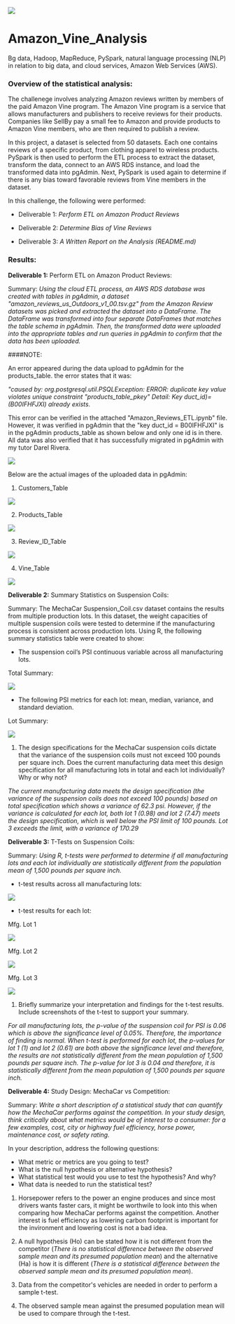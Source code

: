 ![](./pictures/pic9.png)

# Amazon_Vine_Analysis
Bg data, Hadoop, MapReduce, PySpark, natural language processing (NLP) in relation to big data, and cloud services, Amazon Web Services (AWS).

### Overview of the statistical analysis:

The challenege involves analyzing Amazon reviews written by members of the paid Amazon Vine program. The Amazon Vine program is a service that allows manufacturers and publishers to receive reviews for their products. Companies like SellBy pay a small fee to Amazon and provide products to Amazon Vine members, who are then required to publish a review.

In this project, a dataset is selected from 50 datasets. Each one contains reviews of a specific product, from clothing apparel to wireless products. PySpark is then used to perform the ETL process to extract the dataset, transform the data, connect to an AWS RDS instance, and load the transformed data into pgAdmin. Next, PySpark is used again to determine if there is any bias toward favorable reviews from Vine members in the dataset. 

In this challenge, the following were performed:

- Deliverable 1: *Perform ETL on Amazon Product Reviews*

- Deliverable 2: *Determine Bias of Vine Reviews*

- Deliverable 3: *A Written Report on the Analysis (README.md)*

### Results:

**Deliverable 1:** Perform ETL on Amazon Product Reviews:

Summary: *Using the cloud ETL process, an AWS RDS database was created with tables in pgAdmin, a dataset "amazon_reviews_us_Outdoors_v1_00.tsv.gz" from the Amazon Review datasets was picked and extracted the dataset into a DataFrame. The DataFrame was transformed into four separate DataFrames that matches the table schema in pgAdmin. Then, the transformed data were uploaded into the appropriate tables and run queries in pgAdmin to confirm that the data has been uploaded.* 

####NOTE:

An error appeared during the data upload to pgAdmin for the products_table. the error states that it was:

*"caused by: org.postgresql.util.PSQLException: ERROR: duplicate key value violates unique constraint "products_table_pkey" Detail: Key duct_id)=(B00IFHFJXI) already exists.*

This error can be verified in the attached "Amazon_Reviews_ETL.ipynb" file. However, it was verified in pgAdmin that the "key duct_id = B00IFHFJXI" is in the pgAdmin products_table as shown below and only one id is in there. All data was also verified that it has successfully migrated in pgAdmin with my tutor Darel Rivera. 

![](./pictures/duplicate.png)

Below are the actual images of the uploaded data in pgAdmin:

1. Customers_Table

![](./pictures/customers_table.png)

2. Products_Table

![](./pictures/products_table.png) 

3. Review_ID_Table

![](./pictures/review_id_table.png)

4. Vine_Table

![](./pictures/vine_table.png)

**Deliverable 2:** Summary Statistics on Suspension Coils:

Summary: The MechaCar Suspension_Coil.csv dataset contains the results from multiple production lots. In this dataset, the weight capacities of multiple suspension coils were tested to determine if the manufacturing process is consistent across production lots. Using R, the following summary statistics table were created to show:

- The suspension coil’s PSI continuous variable across all manufacturing lots.

Total Summary:

![](./pictures/pic3.png)

- The following PSI metrics for each lot: mean, median, variance, and standard deviation.

Lot Summary:

![](./pictures/pic4.png)

1. The design specifications for the MechaCar suspension coils dictate that the variance of the suspension coils must not exceed 100 pounds per square inch. Does the current manufacturing data meet this design specification for all manufacturing lots in total and each lot individually? Why or why not?

*The current manufacturing data meets the design specification (the variance of the suspension coils does not exceed 100 pounds) based on total specification which shows a variance of 62.3 psi. However, if the variance is calculated for each lot, both lot 1 (0.98) and lot 2 (7.47) meets the design specification, which is well below the PSI limit of 100 pounds. Lot 3 exceeds the limit, with a variance of 170.29*

**Deliverable 3:** T-Tests on Suspension Coils:

Summary: *Using R, t-tests were performed to determine if all manufacturing lots and each lot individually are statistically different from the population mean of 1,500 pounds per square inch.*

- t-test results across all manufacturing lots:

![](./pictures/pic5.png)

- t-test results for each lot:

Mfg. Lot 1

![](./pictures/pic6.png)


Mfg. Lot 2

![](./pictures/pic7.png)


Mfg. Lot 3

![](./pictures/pic8.png)

1. Briefly summarize your interpretation and findings for the t-test results. Include screenshots of the t-test to support your summary.

*For all manufacturing lots, the p-value of the suspension coil for PSI is 0.06 which is above the significance level of 0.05%. Therefore, the importance of finding is normal. When t-test is performed for each lot, the p-values for lot 1 (1) and lot 2 (0.61) are both above the significance level and therefore, the results are not statistically different from the mean population of 1,500 pounds per square inch. The p-value for lot 3 is 0.04 and therefore, it is statistically different from the mean population of 1,500 pounds per square inch.*

**Deliverable 4:** Study Design: MechaCar vs Competition:

Summary: *Write a short description of a statistical study that can quantify how the MechaCar performs against the competition. In your study design, think critically about what metrics would be of interest to a consumer: for a few examples, cost, city or highway fuel efficiency, horse power, maintenance cost, or safety rating.*

In your description, address the following questions:

- What metric or metrics are you going to test?
- What is the null hypothesis or alternative hypothesis?
- What statistical test would you use to test the hypothesis? And why?
- What data is needed to run the statistical test?

1. Horsepower refers to the power an engine produces and since most drivers wants faster cars, it might be worthwile to look into this when comparing how MechaCar performs against the competition. Another interest is fuel efficiency as lowering carbon footprint is important for the invironment and lowering cost is not a bad idea. 

2. A null hypothesis (Ho) can be stated how it is not different from the competitor (*There is no statistical difference between the observed sample mean and its presumed population mean*) and the alternative (Ha) is how it is different (*There is a statistical difference between the observed sample mean and its presumed population mean*).

3. Data from the competitor's vehicles are needed in order to perform a sample t-test.

4. The observed sample mean against the presumed population mean will be used to compare through the t-test.








